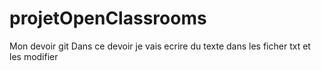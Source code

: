 # projetOpenClassrooms
Mon devoir git
Dans ce devoir je vais ecrire du texte dans les ficher txt et les modifier